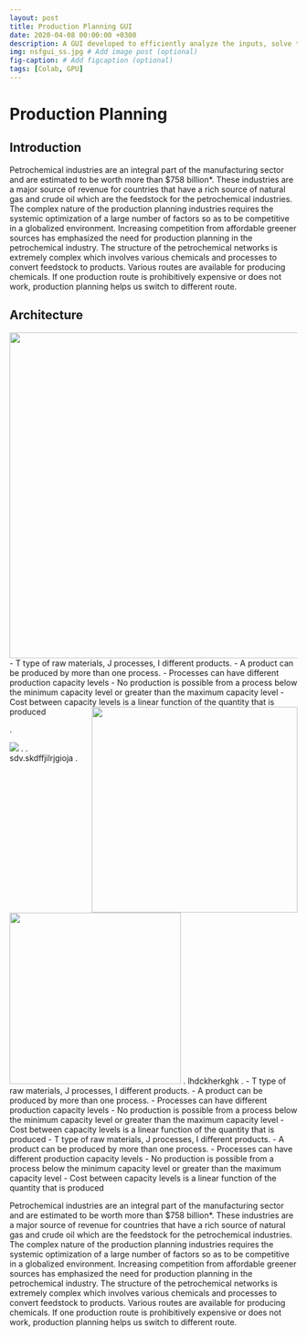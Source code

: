 ```yaml
---
layout: post
title: Production Planning GUI
date: 2020-04-08 00:00:00 +0300
description: A GUI developed to efficiently analyze the inputs, solve the problem and also provide a detailed analysis of the solution without requiring any in-depth knowledge of the solution procedure or optimization solvers.
img: nsfgui_ss.jpg # Add image post (optional)
fig-caption: # Add figcaption (optional)
tags: [Colab, GPU]
---
```




# Production Planning
## Introduction
Petrochemical industries are an integral part of the manufacturing sector and are estimated to be worth more than  $758 billion*. These industries are a major source of revenue for countries that have a rich source of natural gas and crude oil which are the feedstock for the petrochemical industries. The complex nature of the production planning industries requires the systemic optimization of a large number of factors so as to be competitive in a globalized environment. Increasing competition from affordable greener sources has emphasized the need for  production planning in the petrochemical industry. The structure of the petrochemical networks is extremely complex which involves various chemicals and processes to convert feedstock to products. Various routes are available for producing chemicals. If one production route is prohibitively expensive or does not work, production planning helps us switch to different route.

## Architecture
<!-- [Screenshot of GUI]({{site.baseurl}}/assets/img/pp_architecture.jpg) -->
<img align="left" width="570" src="{{site.baseurl}}/assets/img/pp_architecture.jpg">
- T type of raw materials, J processes, I different products.
- A product can be produced by more than one process.
- Processes can have different production capacity levels
- No production is possible from a process below the minimum capacity level or greater than the maximum capacity level
- Cost between capacity levels is a linear function of the quantity that is produced
<img align="right" width="360" src="{{site.baseurl}}/assets/img/pp_plot.jpg">

.
<!-- [Screenshot of GUI]({{site.baseurl}}/assets/img/pp1.png) -->
<img src="{{site.baseurl}}/assets/img/pp1.jpg">
.
.
sdv.skdffjilrjgioja
.
<img width="300" src="{{site.baseurl}}/assets/img/pp2s.jpg">
.
lhdckherkghk
.
- T type of raw materials, J processes, I different products.
- A product can be produced by more than one process.
- Processes can have different production capacity levels
- No production is possible from a process below the minimum capacity level or greater than the maximum capacity level
- Cost between capacity levels is a linear function of the quantity that is produced 
- T type of raw materials, J processes, I different products.
- A product can be produced by more than one process.
- Processes can have different production capacity levels
- No production is possible from a process below the minimum capacity level or greater than the maximum capacity level
- Cost between capacity levels is a linear function of the quantity that is produced 


Petrochemical industries are an integral part of the manufacturing sector and are estimated to be worth more than  $758 billion*. These industries are a major source of revenue for countries that have a rich source of natural gas and crude oil which are the feedstock for the petrochemical industries. The complex nature of the production planning industries requires the systemic optimization of a large number of factors so as to be competitive in a globalized environment. Increasing competition from affordable greener sources has emphasized the need for  production planning in the petrochemical industry. The structure of the petrochemical networks is extremely complex which involves various chemicals and processes to convert feedstock to products. Various routes are available for producing chemicals. If one production route is prohibitively expensive or does not work, production planning helps us switch to different route.

